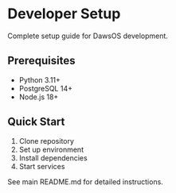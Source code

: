 # Developer Setup

Complete setup guide for DawsOS development.

## Prerequisites

- Python 3.11+
- PostgreSQL 14+
- Node.js 18+

## Quick Start

1. Clone repository
2. Set up environment
3. Install dependencies
4. Start services

See main README.md for detailed instructions.
